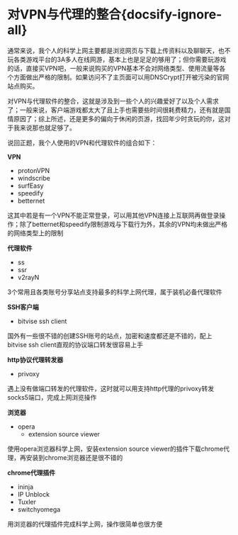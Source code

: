 # 对VPN与代理的整合{docsify-ignore-all}

通常来说，我个人的科学上网主要都是浏览网页与下载上传资料以及聊聊天，也不玩各类游戏平台的3A多人在线网游，基本上也是足足的够用了；但你需要玩游戏的话，直接买VPN吧，一般来说购买的VPN基本不会对网络类型、使用流量等各个方面做出严格的限制。如果访问不了主页面可以用DNSCrypt打开被污染的官网站点购买。

对VPN与代理软件的整合，这就是涉及到一些个人的兴趣爱好了以及个人需求了；一般来说，客户端游戏都太大了且上手也需要些时间很耗费精力，还有就是国情原因了；综上所述，还是更多的偏向于休闲的页游，找回年少时贪玩的你，这对于我来说那也就足够了。

说回正题，我个人使用的VPN和代理软件的组合如下：

**VPN**

* protonVPN
* windscribe
* surfEasy
* speedify
* betternet

这其中若是有一个VPN不能正常登录，可以用其他VPN连接上互联网再做登录操作；除了betternet和speedify限制游戏与下载行为外，其余的VPN均未做出严格的网络类型上的限制

**代理软件**

* ss
* ssr
* v2rayN

3个常用且各类账号分享站点支持最多的科学上网代理，属于装机必备代理软件

**SSH客户端**

* bitvise ssh client

国外有一些很不错的创建SSH账号的站点，加密和速度都还是不错的，配上bitvise ssh client直观的协议端口转发很容易上手

**http协议代理转发器**

*  privoxy

遇上没有做端口转发的代理软件，这时就可以用支持http代理的privoxy转发socks5端口，完成上网浏览操作

**浏览器**

* opera
   *  extension source viewer

使用opera浏览器科学上网，安装extension source viewer的插件下载chrome代理，再安装到chrome浏览器还是很不错的

**chrome代理插件**

* ininja
* IP Unblock
* Tuxler
* switchyomega

用浏览器的代理插件完成科学上网，操作很简单也很方便








